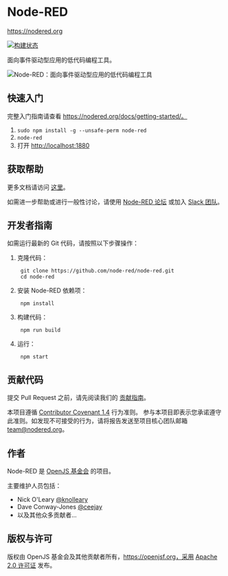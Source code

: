# Node-RED

https://nodered.org

[![构建状态](https://github.com/node-red/node-red/actions/workflows/tests.yml/badge.svg?branch=master)](https://github.com/node-red/node-red/actions?query=branch%3Amaster)

面向事件驱动型应用的低代码编程工具。

![Node-RED：面向事件驱动型应用的低代码编程工具](https://nodered.org/images/node-red-screenshot.png)

## 快速入门

完整入门指南请查看 https://nodered.org/docs/getting-started/。

1. `sudo npm install -g --unsafe-perm node-red`
2. `node-red`
3. 打开 <http://localhost:1880>

## 获取帮助

更多文档请访问 [这里](https://nodered.org/docs)。

如需进一步帮助或进行一般性讨论，请使用 [Node-RED 论坛](https://discourse.nodered.org) 或加入 [Slack 团队](https://nodered.org/slack)。

## 开发者指南

如需运行最新的 Git 代码，请按照以下步骤操作：

1. 克隆代码：

        git clone https://github.com/node-red/node-red.git
        cd node-red

2. 安装 Node-RED 依赖项：

        npm install

3. 构建代码：

        npm run build

4. 运行：

        npm start

## 贡献代码

提交 Pull Request 之前，请先阅读我们的
[贡献指南](https://github.com/node-red/node-red/blob/master/CONTRIBUTING.md)。

本项目遵循 [Contributor Covenant 1.4](http://contributor-covenant.org/version/1/4/) 行为准则。
参与本项目即表示您承诺遵守此准则。如发现不可接受的行为，请将报告发送至项目核心团队邮箱 team@nodered.org。

## 作者

Node-RED 是 [OpenJS 基金会](http://openjsf.org) 的项目。

主要维护人员包括：

 * Nick O'Leary [@knolleary](http://twitter.com/knolleary)
 * Dave Conway-Jones [@ceejay](http://twitter.com/ceejay)
 * 以及其他众多贡献者...

## 版权与许可

版权由 OpenJS 基金会及其他贡献者所有，https://openjsf.org，采用 [Apache 2.0 许可证](LICENSE) 发布。